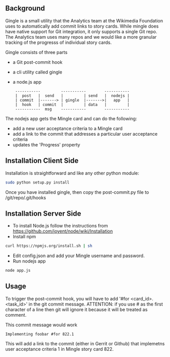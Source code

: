 ## Background
Gingle is a small utility that the Analytics team at the Wikimedia Foundation uses to automatically add commit links to story cards. While mingle does have native support for Git integration, it only supports a single Git repo. The Analytics team uses many repos and we would like a more granular tracking of the progresss of individual story cards.

Gingle consists of three parts
- a Git post-commit hook
- a cli utility called gingle
- a node.js app


       -----------         -----------        -----------
       |  post   |  send   |         | send   |  nodejs |
       | commit  |-------> | gingle  |------->|   app   |
       |  hook   | commit  |         | data   |         |
       -----------  msg    -----------        -----------

The nodejs app gets the Mingle card and can do the following:
- add a new user acceptance criteria to a Mingle card
- add a link to the commit that addresses a particular user acceptance criteria
- updates the 'Progress' property

## Installation Client Side

Installation is straightforward and like any other python module:
```bash
sudo python setup.py install
```

Once you have installed gingle, then copy the post-commit.py file to /git/repo/.git/hooks

## Installation Server Side

- To install Node.js follow the instructions from https://github.com/joyent/node/wiki/Installation
- Install npm
```bash
curl https://npmjs.org/install.sh | sh
```
- Edit config.json and add your Mingle username and password.
- Run nodejs app
```bash
node app.js
```

## Usage

To trigger the post-commit hook, you will have to add '#for <card_id>.<task_id>' in the git commit message.
ATTENTION: if you use # as the first character of a line then git will ignore it because it will be treated as 
comment.

This commit message would work

```shell
Implementing foobar #for 822.1
```

This will add a link to the commit (either in Gerrit or Github) that implemetns user acceptance criteria 1 in Mingle story card 822.

